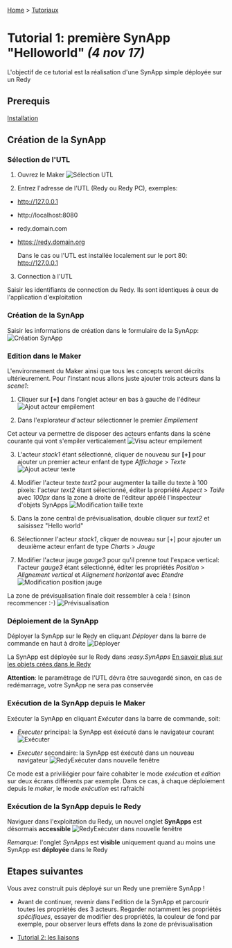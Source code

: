 [Home](../../sitemap.md) > [Tutoriaux](../index.md)

# Tutorial 1: première SynApp "Helloworld" *(4 nov 17)*

L'objectif de ce tutorial est la réalisation d'une SynApp simple déployée sur un Redy

## Prerequis

[Installation](../../install.md)

## Création de la SynApp

### Sélection de l'UTL

1. Ouvrez le Maker
![Sélection UTL](assets/tuto01device.PNG)

2. Entrez l'adresse de l'UTL (Redy ou Redy PC), exemples:
  * http://127.0.0.1
  * http://localhost:8080
  * redy.domain.com
  * https://redy.domain.org

    Dans le cas ou l'UTL est installée localement sur le port 80: http://127.0.0.1

3. Connection à l'UTL

Saisir les identifiants de connection du Redy. Ils sont identiques à ceux de l'application d'exploitation

### Création de la SynApp

Saisir les informations de création dans le formulaire de la SynApp:
![Création SynApp](assets/tuto01new.PNG)

### Edition dans le Maker

L'environnement du Maker ainsi que tous les concepts seront décrits ultérieurement. Pour l'instant nous allons juste ajouter trois acteurs dans la *scene1*:

1. Cliquer sur **[+]** dans l'onglet acteur en bas à gauche de l'éditeur
![Ajout acteur empilement](assets/tuto01actorStack.PNG)

2. Dans l'explorateur d'acteur sélectionner le premier *Empilement*

Cet acteur va permettre de disposer des acteurs enfants dans la scène courante qui vont s'empiler verticalement
![Visu acteur empilement](assets/tuto01actorStack2.PNG)

3. L'acteur *stack1* étant sélectionné, cliquer de nouveau sur **[+]** pour ajouter un premier acteur enfant de type *Affichage* > *Texte*
![Ajout acteur texte](assets/tuto01actorText.PNG)

4. Modifier l'acteur texte *text2* pour augmenter la taille du texte à 100 pixels: l'acteur *text2* étant sélectionné, éditer la propriété *Aspect* > *Taille* avec *100px* dans la zone à droite de l'éditeur appélé l'inspecteur d'objets SynApps
![Modification taille texte](assets/tuto01actorTextFontSize.PNG)

5. Dans la zone central de prévisualisation, double cliquer sur *text2* et saisissez "Hello world"

6. Sélectionner l'acteur *stack1*, cliquer de nouveau sur [+] pour ajouter un deuxième acteur enfant de type *Charts* > *Jauge*

7. Modifier l'acteur jauge *gauge3* pour qu'il prenne tout l'espace vertical: l'acteur *gauge3* étant sélectionné, éditer les propriétés *Position* > *Alignement vertical* et *Alignement horizontal* avec *Etendre*
![Modification position jauge](assets/tuto01actorGaugePosition.PNG)

La zone de prévisualisation finale doit ressembler à cela ! (sinon recommencer :-)
![Prévisualisation](assets/tuto01preview.PNG)

### Déploiement de la SynApp

Déployer la SynApp sur le Redy en cliquant *Déployer* dans la barre de commande en haut à droite
![Déployer](assets/tuto01deploy.PNG)

La SynApp est déployée sur le Redy dans *:easy.SynApps*
[En savoir plus sur les objets crées dans le Redy](../../redy/explore.md)

**Attention**: le paramétrage de l'UTL dévra être sauvegardé sinon, en cas de redémarrage, votre SynApp ne sera pas conservée

### Exécution de la SynApp depuis le Maker

Exécuter la SynApp en cliquant *Exécuter* dans la barre de commande, soit:

* *Executer* principal: la SynApp est éxécuté dans le navigateur courant
![Exécuter](assets/tuto01execute.PNG)

* *Executer* secondaire: la SynApp est éxécuté dans un nouveau navigateur
![RedyExécuter dans nouvelle fenêtre](assets/tuto01executeOutside.PNG)

Ce mode est a priviliégier pour faire cohabiter le mode *exécution* et *edition* sur deux écrans différents par exemple. Dans ce cas, à chaque déploiement depuis le *maker*, le mode *exécution* est rafraichi

### Exécution de la SynApp depuis le Redy

Naviguer dans l'exploitation du Redy, un nouvel onglet **SynApps** est désormais **accessible**
![RedyExécuter dans nouvelle fenêtre](assets/index_1.png)

_Remarque:_ l'onglet *SynApps* est **visible** uniquement quand au moins une SynApp est **déployée** dans le Redy

## Etapes suivantes

Vous avez construit puis déployé sur un Redy une première SynApp !

* Avant de continuer, revenir dans l'edition de la SynApp et parcourir toutes les propriétés des 3 acteurs. Regarder notamment les propriétés *spécifiques*, essayer de modifier des propriétés, la couleur de fond par exemple, pour observer leurs effets dans la zone de prévisualisation

* [Tutorial 2: les liaisons](../tuto02/index.md)